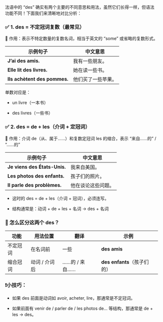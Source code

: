 法语中的 “des” 确实有两个主要的不同意思和用法，虽然它们长得一样，但语法功能不同！下面我们来清晰地对比分析：

### ✅ 1. des = 不定冠词复数（最常见）
🔹 作用：表示不特定数量的复数名词，相当于英文的 “some” 或省略的复数形式。

| 示例句子  | 中文意思      |
| -------- | --------- |
| **J’ai des amis.**           | 我有一些朋友。   |
| **Elle lit des livres.**     | 她在读一些书。   |
| **Ils achètent des pommes.** | 他们买了一些苹果。 |

单数对应是：

 - un livre（一本书）

 - des livres（一些书）
  
### ✅ 2. des = de + les（介词 + 定冠词）
🔹 作用：介词 de（从、属于……）和复数定冠词 les 的缩合，表示 “来自……的” / “……的”

| 示例句子                         | 中文意思      |
| ---------------------------- | --------- |
| **Je viens des États-Unis.** | 我来自美国。    |
| **Les photos des enfants.**  | 孩子们的照片。   |
| **Il parle des problèmes.**  | 他在谈论这些问题。 |

 - 这时的 des = de + les（介词 + 冠词），必须连写。

 - 结构通常是：动词 + de + les + 名词 → des + 名词

### 🧠 怎么区分这两个 des？

| 功能   | 用法位置     | 翻译         | 示例                    |
| ---- | -------- | ---------- | --------------------- |
| 不定冠词 | 在名词前     | 一些         | **des amis**          |
| 缩合冠词 | 动词 / 介词后 | ……的 / 来自…… | **des enfants**（孩子们的） |

### ❗小技巧：
 - 如果 des 前面是动词如 avoir, acheter, lire，那通常是不定冠词。

 - 如果前面有 venir de / parler de / les photos de… 等结构，那通常是 de + les → des。